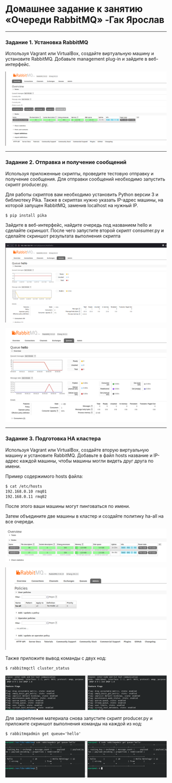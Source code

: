 # Домашнее задание к занятию  «Очереди RabbitMQ» -Гак Ярослав


---

### Задание 1. Установка RabbitMQ

Используя Vagrant или VirtualBox, создайте виртуальную машину и установите RabbitMQ.
Добавьте management plug-in и зайдите в веб-интерфейс.

![alt text](https://github.com/Anudora41/sbd-homeworks/blob/main/1.png)

---

### Задание 2. Отправка и получение сообщений

Используя приложенные скрипты, проведите тестовую отправку и получение сообщения.
Для отправки сообщений необходимо запустить скрипт producer.py.

Для работы скриптов вам необходимо установить Python версии 3 и библиотеку Pika.
Также в скриптах нужно указать IP-адрес машины, на которой запущен RabbitMQ, заменив localhost на нужный IP.

```shell script
$ pip install pika
```

Зайдите в веб-интерфейс, найдите очередь под названием hello и сделайте скриншот.
После чего запустите второй скрипт consumer.py и сделайте скриншот результата выполнения скрипта

![alt text](https://github.com/Anudora41/sbd-homeworks/blob/main/2.png)

![alt text](https://github.com/Anudora41/sbd-homeworks/blob/main/2.2.png)

---

### Задание 3. Подготовка HA кластера

Используя Vagrant или VirtualBox, создайте вторую виртуальную машину и установите RabbitMQ.
Добавьте в файл hosts название и IP-адрес каждой машины, чтобы машины могли видеть друг друга по имени.

Пример содержимого hosts файла:
```shell script
$ cat /etc/hosts
192.168.0.10 rmq01
192.168.0.11 rmq02
```
После этого ваши машины могут пинговаться по имени.

Затем объедините две машины в кластер и создайте политику ha-all на все очереди.

![alt text](https://github.com/Anudora41/sbd-homeworks/blob/main/3.png)

![alt text](https://github.com/Anudora41/sbd-homeworks/blob/main/3.2.png)

Также приложите вывод команды с двух нод:

```shell script
$ rabbitmqctl cluster_status
```
![alt text](https://github.com/Anudora41/sbd-homeworks/blob/main/3.0.1.png)

Для закрепления материала снова запустите скрипт producer.py и приложите скриншот выполнения команды на каждой из нод:

```shell script
$ rabbitmqadmin get queue='hello'
```
![alt text](https://github.com/Anudora41/sbd-homeworks/blob/main/3.0.2.png)
